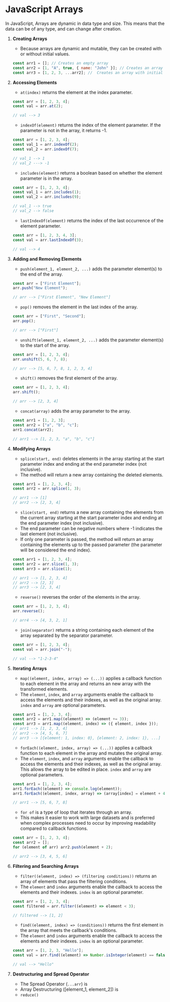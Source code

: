 # JavaScript Arrays

In JavaScript, Arrays are dynamic in data type and size. This means that the data can be of any type, and can change after creation.

1. **Creating Arrays**

   - Because arrays are dynamic and mutable, they can be created with or without initial values.

   ```javascript
   const arr1 = []; // Creates an empty array
   const arr2 = [1, "A", true, { name: "John" }]; // Creates an array with initial values
   const arr3 = [1, 2, 3, ...arr2]; //  Creates an array with initial values, and spreads the values from arr2
   ```

2. **Accessing Elements**

   - `at(index)` returns the element at the index parameter.

   ```javascript
   const arr = [1, 2, 3, 4];
   const val = arr.at(2);

   // val --> 3
   ```

   - `indexOf(element)` returns the index of the element parameter. If the parameter is not in the array, it returns -1.

   ```javascript
   const arr = [1, 2, 3, 4];
   const val_1 = arr.indexOf(2);
   const val_2 = arr.indexOf(7);

   // val_1 --> 1
   // val_2 ---> -1
   ```

   - `includes(element)` returns a boolean based on whether the element parameter is in the array.

   ```javascript
   const arr = [1, 2, 3, 4];
   const val_1 = arr.includes(1);
   const val_2 = arr.includes(9);

   // val_1 --> true
   // val_2 --> false
   ```

   - `lastIndexOf(element)` returns the index of the last occurrence of the element parameter.

   ```javascript
   const arr = [1, 2, 3, 4, 3];
   const val = arr.lastIndexOf(3);

   // val --> 4
   ```

3. **Adding and Removing Elements**

   - `push(element_1, element_2, ...)` adds the parameter element(s) to the end of the array.

   ```javascript
   const arr = ["First Element"];
   arr.push("New Element");

   // arr --> ["First Element", "New Element"]
   ```

   - `pop()` removes the element in the last index of the array.

   ```javascript
   const arr = ["First", "Second"];
   arr.pop();

   // arr --> ["First"]
   ```

   - `unshift(element_1, element_2, ...)` adds the parameter element(s) to the start of the array.

   ```javascript
   const arr = [1, 2, 3, 4];
   arr.unshift(5, 6, 7, 8);

   // arr --> [5, 6, 7, 8, 1, 2, 3, 4]
   ```

   - `shift()` removes the first element of the array.

   ```javascript
   const arr = [1, 2, 3, 4];
   arr.shift();

   // arr --> [2, 3, 4]
   ```

   - `concat(array)` adds the array parameter to the array.

   ```javascript
   const arr1 = [1, 2, 3];
   const arr2 = ["a", "b", "c"];
   arr1.concat(arr2);

   // arr1 --> [1, 2, 3, "a", "b", "c"]
   ```

4. **Modifying Arrays**

   - `splice(start, end)` deletes elements in the array starting at the start parameter index and ending at the end parameter index (not inclusive).
   - The method will return a new array containing the deleted elements.

   ```javascript
   const arr1 = [1, 2, 3, 4];
   const arr2 = arr.splice(1, 3);

   // arr1 --> [1]
   // arr2 --> [2, 3, 4]
   ```

   - `slice(start, end)` returns a new array containing the elements from the current array starting at the start parameter index and ending at the end parameter index (not inclusive).
   - The end parameter can be negative numbers where -1 indicates the last element (not inclusive).
   - If only one parameter is passed, the method will return an array containing the elements up to the passed parameter (the parameter will be considered the end index).

   ```javascript
   const arr1 = [1, 2, 3, 4];
   const arr2 = arr.slice(1, 3);
   const arr3 = arr.slice(1);

   // arr1 --> [1, 2, 3, 4]
   // arr2 --> [2, 3]
   // arr3 --> [2, 3, 4]
   ```

   - `reverse()` reverses the order of the elements in the array.

   ```javascript
   const arr = [1, 2, 3, 4];
   arr.reverse();

   // arr4 --> [4, 3, 2, 1]
   ```

   - `join(separator)` returns a string containing each element of the array separated by the separator parameter.

   ```javascript
   const arr = [1, 2, 3, 4];
   const val = arr.join("-");

   // val --> "1-2-3-4"
   ```

5. **Iterating Arrays**

   - `map((element, index, array) => (...))` applies a callback function to each element in the array and returns an new array with the transformed elements.
   - The `element`, `index`, and `array` arguments enable the callback to access the elements and their indexes, as well as the original array. `index` and `array` are optional parameters.

   ```javascript
   const arr1 = [1, 2, 3, 4];
   const arr2 = arr1.map((element) => (element += 3));
   const arr3 = arr1.map((element, index) => ({ element, index }));
   // arr1 --> [1, 2, 3, 4]
   // arr2 --> [4, 5, 6, 7]
   // arr3 --> [{element: 1, index: 0}, {element: 2, index: 1}, ...]
   ```

   - `forEach((element, index, array) => (...))` applies a callback function to each element in the array and mutates the original array.
   - The `element`, `index`, and `array` arguments enable the callback to access the elements and their indexes, as well as the original array. This allows the array to be edited in place. `index` and `array` are optional parameters.

   ```javascript
   const arr1 = [1, 2, 3, 4];
   arr1.forEach((element) => console.log(element));
   arr1.forEach((element, index, array) => (array[index] = element + 4));

   // arr1 --> [5, 6, 7, 8]
   ```

   - `for of` is a type of loop that iterates through an array.
   - This makes it easier to work with large datasets and is preferred when complex processes need to occur by improving readability compared to callback functions.

   ```javascript
   const arr = [1, 2, 3, 4];
   const arr2 = [];
   for (element of arr) arr2.push(element + 2);

   // arr2 --> [3, 4, 5, 6]
   ```

6. **Filtering and Searching Arrays**

   - `filter((element, index) => (filtering conditions))` returns an array of elements that pass the filtering conditions.
   - The `element` and `index` arguments enable the callback to access the elements and their indexes. `index` is an optional parameter.

   ```javascript
   const arr = [1, 2, 3, 4];
   const filtered = arr.filter((element) => element < 3);

   // filtered --> [1, 2]
   ```

   - `find((element, index) => (conditions))` returns the first element in the array that meets the callback's conditions.
   - The `element` and `index` arguments enable the callback to access the elements and their indexes. `index` is an optional parameter.

   ```javascript
   const arr = [1, 2, 3, "Hello"];
   const val = arr.find((element) => Number.isInteger(element) == false);

   // val --> "Hello"
   ```

7. **Destructuring and Spread Operator**
   - The Spread Operator (`...arr`) is
   - Array Destructuring ([element_1, element_2]) is
   - `reduce()`
